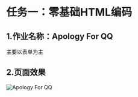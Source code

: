 # 任务一：零基础HTML编码

## 1.作业名称：Apology For QQ

主要以表单为主

## 2.页面效果

![Apology For QQ](http://cghqy.img48.wal8.com/img48/567604_20170315092524/14895465836.png)
